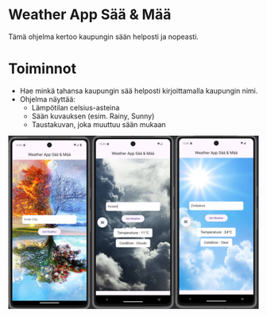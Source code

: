 # Weather App Sää & Mää

Tämä ohjelma kertoo kaupungin sään helposti ja nopeasti.  

# Toiminnot

- Hae minkä tahansa kaupungin sää helposti kirjoittamalla kaupungin nimi.
- Ohjelma näyttää:
    - Lämpötilan celsius-asteina
    - Sään kuvauksen (esim. Rainy, Sunny)
    - Taustakuvan, joka muuttuu sään mukaan
  
![Pelin kuvakaappaus](SaaMaa1.jpg)
